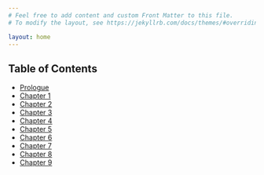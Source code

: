 ```yaml
---
# Feel free to add content and custom Front Matter to this file.
# To modify the layout, see https://jekyllrb.com/docs/themes/#overriding-theme-defaults

layout: home
---
```

<h2>Table of Contents</h2>
<ul>
  <li><a href="chapters/prologue.html">Prologue</a></li>
  <li><a href="chapters/ch01.html">Chapter 1</a></li>
  <li><a href="chapters/ch02.html">Chapter 2</a></li>
  <li><a href="chapters/ch03.html">Chapter 3</a></li>
  <li><a href="chapters/ch04.html">Chapter 4</a></li>
  <li><a href="chapters/ch05.html">Chapter 5</a></li>
  <li><a href="chapters/ch06.html">Chapter 6</a></li>
  <li><a href="chapters/ch07.html">Chapter 7</a></li>
  <li><a href="chapters/ch08.html">Chapter 8</a></li>
  <li><a href="chapters/ch09.html">Chapter 9</a></li>
</ul>